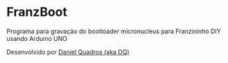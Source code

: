 # FranzBoot

Programa para gravação do bootloader micronucleus para Franzininho DIY usando Arduino UNO

Desenvolvido por [Daniel Quadros (aka DQ)](https://dqsoft.blogspot.com/)

